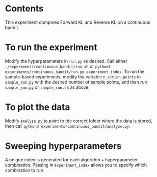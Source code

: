 # Contents
This experiment compares Forward KL and Reverse KL on a continuous bandit. 

# To run the experiment
Modify the hyperparameters in `run.py` as desired. Call either `./experiments/continuous_bandit/run.sh` or `python3 experiments/continuous_bandit/run.py experiment_index`. To run the sample-based experiments, modify the variable `n_action_points` in `sample_run.py` with the desired number of sample points, and then run `sample_run.py` or `sample_run.sh` as above. 

# To plot the data
Modify `analyze.py` to point to the correct folder where the data is stored, then call `python3 experiments/continuous_bandit/analyze.py`.

# Sweeping hyperparameters
A unique index is generated for each algorithm + hyperparameter combination. Passing in `experiment_index` allows you to specify which combination to run. 